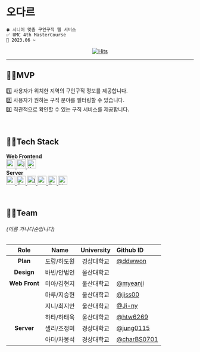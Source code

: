 # 오다르
```
🍀 시니어 맞춤 구인구직 웹 서비스
✅ UMC 4th MasterCourse  
📆 2023.06 ~
```

<div align="center"> 
  
[![Hits](https://hits.seeyoufarm.com/api/count/incr/badge.svg?url=https%3A%2F%2Fgithub.com%2FO-dar&count_bg=%23A2C08A&title_bg=%235B8E31&icon=&icon_color=%23E7E7E7&title=O-dar&edge_flat=false)](https://hits.seeyoufarm.com)

<hr/>
</div>

## 👵🏻MVP
1️⃣ 사용자가 위치한 지역의 구인구직 정보를 제공합니다.  
2️⃣ 사용자가 원하는 구직 분야를 필터링할 수 있습니다.  
3️⃣ 직관적으로 확인할 수 있는 구직 서비스를 제공합니다.  

<br/>

## 👴🏻Tech Stack
**Web Frontend**  
<a href="https://reactjs.org/" target="_blank" rel="noreferrer"> <img src="https://img.shields.io/badge/react-61DAFB?style=for-the-badge&logo=react&logoColor=black" alt="react" height="24"/> </a> <!--React -->
<a href="https://developer.mozilla.org/en-US/docs/Web/JavaScript" target="_blank" rel="noreferrer"> <img src="http://img.shields.io/badge/-Javascript-f7e018?style=for-the-badge&logo=javascript&logoColor=black" alt="javascript" height="24"/> </a> <!-- JavaScript -->
<a href="https://developers.kakao.com/docs/latest/ko/local/dev-guide" target="_blank" rel="noreferrer"> <img src="http://img.shields.io/badge/-Kakao_Local_API-FEE500?style=for-the-badge" alt="Kakao Local API" height="24"/> </a><!--Kakao Local API-->  
**Server**  
<a href="https://nodejs.org" target="_blank" rel="noreferrer"> <img src="http://img.shields.io/badge/-Node.js-333?style=for-the-badge&logo=Node.js" alt="nodejs" height="24"/> </a> <!-- Node.js -->
<a href="https://expressjs.com/ko/" target="_blank" rel="noreferrer"> <img src="http://img.shields.io/badge/-Express.js-000000?style=for-the-badge&logo=Express" alt="Expresjs" height="24"/> </a><!--Express-->
<a href="https://developer.mozilla.org/en-US/docs/Web/JavaScript" target="_blank" rel="noreferrer"> <img src="http://img.shields.io/badge/-Javascript-f7e018?style=for-the-badge&logo=javascript&logoColor=black" alt="javascript" height="24"/> </a> <!-- JavaScript -->
<a href="https://www.postgresql.org/" target="_blank" rel="noreferrer"> <img src="http://img.shields.io/badge/PostgreSQL-4169E1?style=for-the-badge&logo=postgresql&logoColor=white" alt="postgresql" height="24"/> </a> <!-- PostgreSQL -->
<a href="https://www.jetbrains.com/ko-kr/datagrip/" target="_blank" rel="noreferrer"> <img src="http://img.shields.io/badge/DataGripL-000000?style=for-the-badge&logo=DataGrip&logoColor=white" alt="DataGrip" height="24"/> </a> <!--DataGrip-->
<a href="https://www.ncloud.com/" target="_blank" rel="noreferrer"> <img src="http://img.shields.io/badge/-Naver_Cloud_SMS_API-1EC800?style=for-the-badge" alt="Naver Cloud SMS API" height="24"/> </a><!--Naver Cloud SMS API-->  

<br/>

## 👵🏻Team
###### (이름 가나다순입니다)  

| Role | Name | University | Github ID |
| :------------: | :------------: | :------------: | :------------ |
| **Plan** | 도랑/하도원 | 경상대학교 | [@ddwwon](https://github.com/ddwwon) |  
| **Design** | 바빈/안법인 | 울산대학교 | |
| **Web Front** | 미아/김현지 | 울산대학교 | [@myeanji](https://github.com/myeanji) |
|  | 마루/지승현 | 울산대학교 | [@jiss00](https://github.com/jiss00) |
|  | 지니/최지안 | 울산대학교 | [@Ji-ny](https://github.com/Ji-ny) |
|  | 하타/하태욱 | 울산대학교 | [@htw6269](https://github.com/htw6269) |
| **Server** | 샐리/조정미 | 경상대학교 | [@jung0115](https://github.com/jung0115) |
| | 아더/차봉석  | 경상대학교 | [@charBS0701](https://github.com/charBS0701) |
